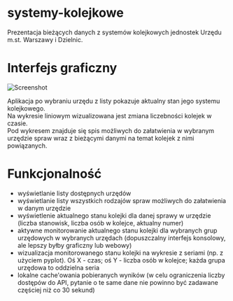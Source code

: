 # systemy-kolejkowe

Prezentacja bieżących danych z systemów kolejkowych jednostek Urzędu m.st. Warszawy i Dzielnic.

# Interfejs graficzny

![Screenshot](docs/scrrenshot.png "Zrzut ekranu prezentujący działającą aplikację")

Aplikacja po wybraniu urzędu z listy pokazuje aktualny stan jego systemu kolejkowego.    
Na wykresie liniowym wizualizowana jest zmiana liczebności kolejek w czasie.    
Pod wykresem znajduje się spis możliwych do załatwienia w wybranym urzędzie spraw wraz z bieżącymi danymi na temat kolejek z nimi powiązanych.

# Funkcjonalność
- wyświetlanie listy dostępnych urzędów
- wyświetlanie listy wszystkich rodzajów spraw możliwych do załatwienia w danym urzędzie
- wyświetlenie aktualnego stanu kolejki dla danej sprawy w urzędzie (liczba stanowisk, liczba osób w kolejce, aktualny numer)
- aktywne monitorowanie aktualnego stanu kolejki dla wybranych grup urzędowych w wybranych urzędach (dopuszczalny interfejs konsolowy, ale lepszy byłby graficzny lub webowy)
- wizualizacja monitorowanego stanu kolejki na wykresie z seriami (np. z użyciem pyplot). Oś X - czas; oś Y - liczba osób w kolejce; każda grupa urzędowa to oddzielna seria
- lokalne cache'owania pobieranych wyników (w celu ograniczenia liczby dostępów do API, pytanie o te same dane nie powinno być zadawane częściej niż co 30 sekund)